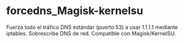 # forcedns_Magisk-kernelsu
Fuerza todo el tráfico DNS estándar (puerto 53) a usar 1.1.1.1 mediante iptables. Sobrescribe DNS de red. Compatible con Magisk/KernelSU.
